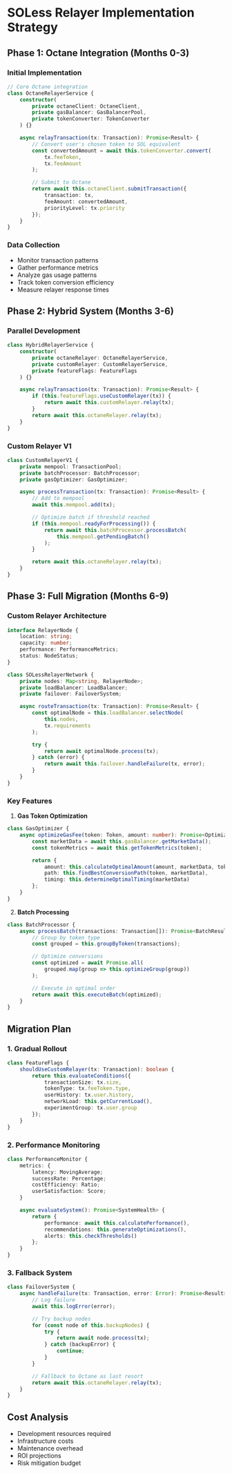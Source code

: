 # SOLess Relayer Implementation Strategy

## Phase 1: Octane Integration (Months 0-3)

### Initial Implementation
```typescript
// Core Octane integration
class OctaneRelayerService {
    constructor(
        private octaneClient: OctaneClient,
        private gasBalancer: GasBalancerPool,
        private tokenConverter: TokenConverter
    ) {}

    async relayTransaction(tx: Transaction): Promise<Result> {
        // Convert user's chosen token to SOL equivalent
        const convertedAmount = await this.tokenConverter.convert(
            tx.feeToken,
            tx.feeAmount
        );

        // Submit to Octane
        return await this.octaneClient.submitTransaction({
            transaction: tx,
            feeAmount: convertedAmount,
            priorityLevel: tx.priority
        });
    }
}
```

### Data Collection
- Monitor transaction patterns
- Gather performance metrics
- Analyze gas usage patterns
- Track token conversion efficiency
- Measure relayer response times

## Phase 2: Hybrid System (Months 3-6)

### Parallel Development
```typescript
class HybridRelayerService {
    constructor(
        private octaneRelayer: OctaneRelayerService,
        private customRelayer: CustomRelayerService,
        private featureFlags: FeatureFlags
    ) {}

    async relayTransaction(tx: Transaction): Promise<Result> {
        if (this.featureFlags.useCustomRelayer(tx)) {
            return await this.customRelayer.relay(tx);
        }
        return await this.octaneRelayer.relay(tx);
    }
}
```

### Custom Relayer V1
```typescript
class CustomRelayerV1 {
    private mempool: TransactionPool;
    private batchProcessor: BatchProcessor;
    private gasOptimizer: GasOptimizer;

    async processTransaction(tx: Transaction): Promise<Result> {
        // Add to mempool
        await this.mempool.add(tx);

        // Optimize batch if threshold reached
        if (this.mempool.readyForProcessing()) {
            return await this.batchProcessor.processBatch(
                this.mempool.getPendingBatch()
            );
        }

        return await this.octaneRelayer.relay(tx);
    }
}
```

## Phase 3: Full Migration (Months 6-9)

### Custom Relayer Architecture
```typescript
interface RelayerNode {
    location: string;
    capacity: number;
    performance: PerformanceMetrics;
    status: NodeStatus;
}

class SOLessRelayerNetwork {
    private nodes: Map<string, RelayerNode>;
    private loadBalancer: LoadBalancer;
    private failover: FailoverSystem;

    async routeTransaction(tx: Transaction): Promise<Result> {
        const optimalNode = this.loadBalancer.selectNode(
            this.nodes,
            tx.requirements
        );

        try {
            return await optimalNode.process(tx);
        } catch (error) {
            return await this.failover.handleFailure(tx, error);
        }
    }
}
```

### Key Features
1. **Gas Token Optimization**
```typescript
class GasOptimizer {
    async optimizeGasFee(token: Token, amount: number): Promise<OptimizedFee> {
        const marketData = await this.gasBalancer.getMarketData();
        const tokenMetrics = await this.getTokenMetrics(token);

        return {
            amount: this.calculateOptimalAmount(amount, marketData, tokenMetrics),
            path: this.findBestConversionPath(token, marketData),
            timing: this.determineOptimalTiming(marketData)
        };
    }
}
```

2. **Batch Processing**
```typescript
class BatchProcessor {
    async processBatch(transactions: Transaction[]): Promise<BatchResult> {
        // Group by token type
        const grouped = this.groupByToken(transactions);

        // Optimize conversions
        const optimized = await Promise.all(
            grouped.map(group => this.optimizeGroup(group))
        );

        // Execute in optimal order
        return await this.executeBatch(optimized);
    }
}
```

## Migration Plan

### 1. Gradual Rollout
```typescript
class FeatureFlags {
    shouldUseCustomRelayer(tx: Transaction): boolean {
        return this.evaluateConditions({
            transactionSize: tx.size,
            tokenType: tx.feeToken.type,
            userHistory: tx.user.history,
            networkLoad: this.getCurrentLoad(),
            experimentGroup: tx.user.group
        });
    }
}
```

### 2. Performance Monitoring
```typescript
class PerformanceMonitor {
    metrics: {
        latency: MovingAverage;
        successRate: Percentage;
        costEfficiency: Ratio;
        userSatisfaction: Score;
    }

    async evaluateSystem(): Promise<SystemHealth> {
        return {
            performance: await this.calculatePerformance(),
            recommendations: this.generateOptimizations(),
            alerts: this.checkThresholds()
        };
    }
}
```

### 3. Fallback System
```typescript
class FailoverSystem {
    async handleFailure(tx: Transaction, error: Error): Promise<Result> {
        // Log failure
        await this.logError(error);

        // Try backup nodes
        for (const node of this.backupNodes) {
            try {
                return await node.process(tx);
            } catch (backupError) {
                continue;
            }
        }

        // Fallback to Octane as last resort
        return await this.octaneRelayer.relay(tx);
    }
}
```

## Cost Analysis
- Development resources required
- Infrastructure costs
- Maintenance overhead
- ROI projections
- Risk mitigation budget
